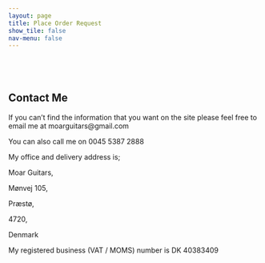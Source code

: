 ```yaml
---
layout: page
title: Place Order Request
show_tile: false
nav-menu: false
---
```


<!-- Main -->
<div id="main" class="alt">



<!-- Intro -->
<section>
	<div class="inner">
		<section style="margin-top: 6em">
			<h2>Contact Me</h2>
			<p>If you can’t find the information that you want on the site please feel free to email me at moarguitars@gmail.com</p>
			<p>You can also call me on 0045 5387 2888</p>
			<p>My office and delivery address is;</p>
			<p>Moar Guitars,</p>
			<p>Mønvej 105,</p>
			<p>Præstø,</p>
			<p>4720,</p>
			<p>Denmark</p>
			<p>My registered business (VAT / MOMS) number is DK 40383409</p>
		</section>
	</div>
</section>


